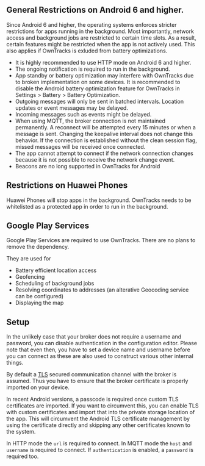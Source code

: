 ## General Restrictions on Android 6 and higher. 
Since Android 6 and higher, the operating systems enforces stricter restrictions for apps running in the background. Most importantly, network access and background jobs are restricted to certain time slots. As a result, certain features might be restricted when the app is not actively used. This also applies if OwnTracks is exluded from battery optimizations.

* It is highly recommended to use HTTP mode on Android 6 and higher.
* The ongoing notification is required to run in the background.
* App standby or battery optimization may interfere with OwnTracks due to broken implementation on some devices. It is recommended to disable the Android battery optimization feature for OwnTracks in Settings > Battery > Battery Optimization.  
* Outgoing messages will only be sent in batched intervals. Location updates or event messages may be delayed.
* Incoming messages such as events might be delayed.
* When using MQTT, the broker connection is not maintained permanently. A reconnect will be attempted every 15 minutes or when a message is sent. Changing the keepalive interval does not change this behavior. If the connection is established without the clean session flag, missed messages will be received once connected.
* The app cannot attempt to connect if the network connection changes because it is not possible to receive the network change event.
* Beacons are no long supported in OwnTracks for Android

## Restrictions on Huawei Phones 
Huawei Phones will stop apps in the background. OwnTracks needs to be whitelisted as a protected app in order to run in the background. 

## Google Play Services
Google Play Services are required to use OwnTracks. There are no plans to remove the dependency.

They are used for
* Battery efficient location access
* Geofencing
* Scheduling of background jobs
* Resolving coordinates to addresses (an alterative Geocoding service can be configured)
* Displaying the map

## Setup

In the unlikely case that your broker does not require a username and password, you can disable authentication in the configuration editor. Please note that even then, you have to set a device name and username before you can connect as these are also used to construct various other internal things.

By default a [TLS](tls.md) secured communication channel with the broker is assumed. Thus you have to ensure that the broker certificate is properly imported on your device.

In recent Android versions, a passcode is required once custom TLS certificates are imported. If you want to circumvent this, you can enable TLS with custom certificates and import that into the private storage location of the app. This will circumvent the Android TLS certificate management by using the certificate directly and skipping any other certificates known to the system.

In HTTP mode the `url` is required to connect.
In MQTT mode the `host` and `username` is required to connect. If `authentication` is enabled, a `password` is required too.



